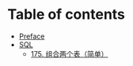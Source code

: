 # Table of contents

* [Preface](README.md)
* [SQL](sql/README.md)
  * [175. 组合两个表（简单）](sql/175.-zu-he-liang-ge-biao-jian-dan.md)

